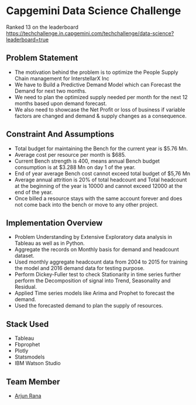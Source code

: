 # Capgemini Data Science Challenge
Ranked 13 on the leaderboard
https://techchallenge.in.capgemini.com/techchallenge/data-science?leaderboard=true

## Problem Statement
- The motivation behind the problem is to optimize the People Supply Chain management for InterstellarX Inc
- We have to Build a Predictive Demand Model which can Forecast the Demand for next two months.
- We need to plan the optimized supply needed per month for the next 12 months based upon demand forecast.
- We also need to showcase the Net Profit or loss of business if variable factors are changed and demand & supply changes as a consequence.

## Constraint And Assumptions
- Total budget for maintaining the Bench for the current year is $5.76 Mn.
- Average cost per resource per month is $685.
- Current Bench strength is 400, means annual Bench budget consumption is at $3.288 Mn on day 1 of the year.
- End of year average Bench cost cannot exceed total budget of $5,76 Mn
- Average annual attrition is 20% of total headcount and Total headcount at the beginning of the year is 10000 and cannot exceed 12000 at the end of the year.
- Once billed a resource stays with the same account forever and does not come back into the bench or move to any other project.

## Implementation Overview
 - Problem Understanding by Extensive Exploratory data analysis in Tableau as well as in Python.
 - Aggregate the records on Monthly basis for demand and headcount dataset.
 - Used monthly aggregate headcount data from 2004 to 2015 for training the model and 2016 demand data for testing purpose.
 - Perform Dickey-Fuller  test to check Stationarity in time series further perform the Decomposition of signal into Trend, Seasonality and Residual.
 - Applied Time series models like Arima and Prophet to forecast the demand.
 - Used the forecasted demand to plan the supply of resources.


## Stack Used
- Tableau
- Fbprophet
- Plotly
- Statsmodels
- IBM Watson Studio

## Team Member
- [Arjun Rana](https://github.com/monsterspy)
